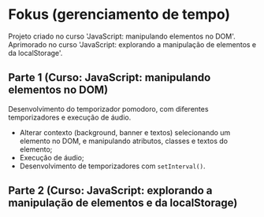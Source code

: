 # Fokus (gerenciamento de tempo)
Projeto criado no curso 'JavaScript: manipulando elementos no DOM'.
Aprimorado no curso 'JavaScript: explorando a manipulação de elementos e da localStorage'.

## Parte 1 (Curso: JavaScript: manipulando elementos no DOM)
Desenvolvimento do temporizador pomodoro, com diferentes temporizadores e execução de áudio.
- Alterar contexto (background, banner e textos) selecionando um elemento no DOM, e manipulando atributos, classes e textos do elemento;
- Execução de áudio;
- Desenvolvimento de temporizadores com `setInterval()`.

## Parte 2 (Curso: JavaScript: explorando a manipulação de elementos e da localStorage)